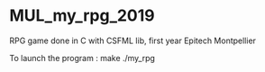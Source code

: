 # MUL_my_rpg_2019
RPG game done in C with CSFML lib, first year Epitech Montpellier

To launch the program :
  make
  ./my_rpg
